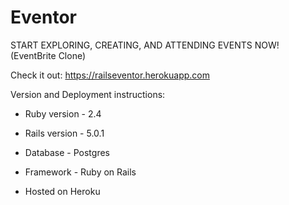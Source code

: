# Eventor

START EXPLORING, CREATING, AND ATTENDING EVENTS NOW! (EventBrite Clone)

Check it out: https://railseventor.herokuapp.com

Version and Deployment instructions:

* Ruby version - 2.4

* Rails version - 5.0.1

* Database - Postgres

* Framework - Ruby on Rails

* Hosted on Heroku